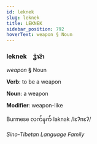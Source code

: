 ```yaml
---
id: leknek
slug: leknek
title: LEKNEK
sidebar_position: 792
hoverText: weapon § Noun
---
```


### leknek&emsp;<span kind="abugida">ʓ̑ɿƨ̑ɿ</span>

*weapon* **§** Noun

**Verb**: to be a weapon

**Noun**: a weapon

**Modifier**: weapon-like

Burmese လက်နက် laknak /lɛʔnɛʔ/

*Sino-Tibetan Language Family*